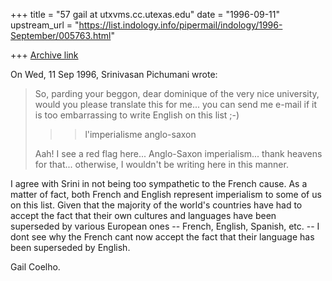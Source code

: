 +++
title = "57 gail at utxvms.cc.utexas.edu"
date = "1996-09-11"
upstream_url = "https://list.indology.info/pipermail/indology/1996-September/005763.html"

+++
[Archive link](https://list.indology.info/pipermail/indology/1996-September/005763.html)



On Wed, 11 Sep 1996, Srinivasan Pichumani wrote:

> So, parding your beggon, dear dominique of the very
> nice university, would you please translate this for me...
> you can send me e-mail if it is too embarrassing to 
> write English on this list ;-)
> 
> >>l'imperialisme anglo-saxon
> 
> Aah!  I see a red flag here... Anglo-Saxon imperialism...
> thank heavens for that... otherwise, I wouldn't be writing
> here in this manner.

I agree with Srini in not being too sympathetic to the French cause. As a
matter of fact, both French and English represent imperialism to some of
us on this list. Given that the majority of the world's countries have had
to accept the fact that their own cultures and languages have been
superseded by various European ones -- French, English, Spanish, etc. -- I
dont see why the French cant now accept the fact that their language has
been superseded by English. 

Gail Coelho.




